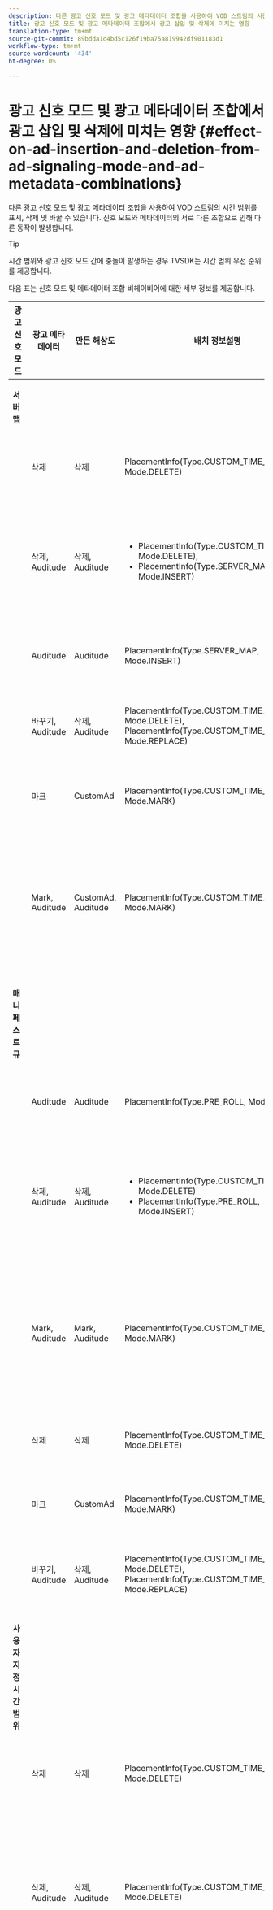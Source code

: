 ```yaml
---
description: 다른 광고 신호 모드 및 광고 메타데이터 조합을 사용하여 VOD 스트림의 시간 범위를 표시, 삭제 및 바꿀 수 있습니다. 신호 모드와 메타데이터의 서로 다른 조합으로 인해 다른 동작이 발생합니다.
title: 광고 신호 모드 및 광고 메타데이터 조합에서 광고 삽입 및 삭제에 미치는 영향
translation-type: tm+mt
source-git-commit: 89bdda1d4bd5c126f19ba75a819942df901183d1
workflow-type: tm+mt
source-wordcount: '434'
ht-degree: 0%

---
```



# 광고 신호 모드 및 광고 메타데이터 조합에서 광고 삽입 및 삭제에 미치는 영향 {#effect-on-ad-insertion-and-deletion-from-ad-signaling-mode-and-ad-metadata-combinations}

다른 광고 신호 모드 및 광고 메타데이터 조합을 사용하여 VOD 스트림의 시간 범위를 표시, 삭제 및 바꿀 수 있습니다. 신호 모드와 메타데이터의 서로 다른 조합으로 인해 다른 동작이 발생합니다.

>[!TIP]
>
>시간 범위와 광고 신호 모드 간에 충돌이 발생하는 경우 TVSDK는 시간 범위 우선 순위를 제공합니다.

다음 표는 신호 모드 및 메타데이터 조합 비헤이비어에 대한 세부 정보를 제공합니다.

<table id="table_6044AA1ACFA244FA814EA2D0766C6D12"> 
 <thead> 
  <tr> 
   <th class="entry"> 광고 신호 모드 </th> 
   <th class="entry"> 광고 메타데이터 </th> 
   <th class="entry"> 만든 해상도 </th> 
   <th class="entry"><span class="codeph"> 배치 </span> 정보설명 </th> 
   <th class="entry"> 결과 동작 </th> 
  </tr> 
 </thead>
 <tbody> 
  <tr> 
   <td colname="1"> <p><b>서버 맵</b> </p> </td> 
   <td colname="2"> </td> 
   <td colname="3"> </td> 
   <td colname="4"> </td> 
   <td colname="5"> </td> 
  </tr> 
  <tr> 
   <td> </td> 
   <td> 삭제 </td> 
   <td> 삭제 </td> 
   <td><span class="codeph"> PlacementInfo(Type.CUSTOM_TIME_RANGE, Mode.DELETE)</span> </td> 
   <td> 삭제된 범위 </td> 
  </tr> 
  <tr> 
   <td></td> 
   <td> 삭제, Auditude </td> 
   <td> 삭제, Auditude </td> 
   <td> 
    <ul id="ul_E0A2F885E93B4D23A486C37B305E17D8"> 
     <li id="li_D977B398D3904A44AFEC4B05AB0E3340"><span class="codeph"> PlacementInfo(Type.CUSTOM_TIME_RANGE, Mode.DELETE),  </span> </li> 
     <li id="li_439886CB38AA46239C2E40352443888A"><span class="codeph"> PlacementInfo(Type.SERVER_MAP, Mode.INSERT)</span> </li> 
    </ul> </td> 
   <td> 삭제된 범위, 삽입된 광고 </td> 
  </tr> 
  <tr> 
   <td></td> 
   <td> Auditude </td> 
   <td> Auditude </td> 
   <td><span class="codeph"> PlacementInfo(Type.SERVER_MAP, Mode.INSERT)</span> </td> 
   <td> 삽입된 광고 </td> 
  </tr> 
  <tr> 
   <td></td> 
   <td> 바꾸기, Auditude </td> 
   <td> 삭제, Auditude </td> 
   <td><span class="codeph"> PlacementInfo(Type.CUSTOM_TIME_RANGE, Mode.DELETE), PlacementInfo(Type.CUSTOM_TIME_RANGE, Mode.REPLACE)</span> </td> 
   <td> 범위가 대체됨 </td> 
  </tr> 
  <tr> 
   <td></td> 
   <td> 마크 </td> 
   <td> CustomAd </td> 
   <td><span class="codeph"> PlacementInfo(Type.CUSTOM_TIME_RANGE, Mode.MARK)</span> </td> 
   <td> 표시된 범위 </td> 
  </tr> 
  <tr> 
   <td></td> 
   <td> Mark, Auditude </td> 
   <td> CustomAd, Auditude </td> 
   <td><span class="codeph"> PlacementInfo(Type.CUSTOM_TIME_RANGE, Mode.MARK)</span> </td> 
   <td> 표시된 범위, 삽입된 광고 없음 </td> 
  </tr> 
  <tr> 
   <td colname="1"> <p><b>매니페스트 큐</b> </p> </td> 
   <td colname="2"> </td> 
   <td colname="3"> </td> 
   <td colname="4"> </td> 
   <td colname="5"> </td> 
  </tr> 
  <tr> 
   <td></td> 
   <td> Auditude </td> 
   <td> Auditude </td> 
   <td><span class="codeph"> PlacementInfo(Type.PRE_ROLL, Mode.INSERT)</span> </td> 
   <td> 삽입된 광고 </td> 
  </tr> 
  <tr> 
   <td></td> 
   <td> 삭제, Auditude </td> 
   <td> 삭제, Auditude </td> 
   <td> 
    <ul id="ul_2DD298538E9344B9BAB882485BB57747"> 
     <li id="li_F39A69EFA7ED45C18978A2C462AF7641"><span class="codeph"> PlacementInfo(Type.CUSTOM_TIME_RANGE, Mode.DELETE)</span> </li> 
     <li id="li_8CCDA3B1C63F4BC396F28F443D8C42F8"><span class="codeph"> PlacementInfo(Type.PRE_ROLL, Mode.INSERT)</span> </li> 
    </ul> </td> 
   <td> 삭제된 범위, 삽입된 광고 </td> 
  </tr> 
  <tr> 
   <td></td> 
   <td> Mark, Auditude </td> 
   <td> Mark, Auditude </td> 
   <td><span class="codeph"> PlacementInfo(Type.CUSTOM_TIME_RANGE, Mode.MARK)</span> </td> 
   <td> 표시된 범위, 삽입된 광고 없음 </td> 
  </tr> 
  <tr> 
   <td></td> 
   <td> 삭제 </td> 
   <td> 삭제 </td> 
   <td><span class="codeph"> PlacementInfo(Type.CUSTOM_TIME_RANGE, Mode.DELETE)</span> </td> 
   <td> 삭제된 범위 </td> 
  </tr> 
  <tr> 
   <td></td> 
   <td> 마크 </td> 
   <td> CustomAd </td> 
   <td><span class="codeph"> PlacementInfo(Type.CUSTOM_TIME_RANGE, Mode.MARK)</span> </td> 
   <td> 표시된 범위 </td> 
  </tr> 
  <tr> 
   <td></td> 
   <td> 바꾸기, Auditude </td> 
   <td> 삭제, Auditude </td> 
   <td><span class="codeph"> PlacementInfo(Type.CUSTOM_TIME_RANGE, Mode.DELETE), PlacementInfo(Type.CUSTOM_TIME_RANGE, Mode.REPLACE)</span> </td> 
   <td> 범위가 대체됨 </td> 
  </tr> 
  <tr> 
   <td colname="1"> <p><b>사용자 지정 시간 범위</b> </p> </td> 
   <td colname="2"> </td> 
   <td colname="3"> </td> 
   <td colname="4"> </td> 
   <td colname="5"> </td> 
  </tr> 
  <tr> 
   <td></td> 
   <td> 삭제 </td> 
   <td> 삭제 </td> 
   <td><span class="codeph"> PlacementInfo(Type.CUSTOM_TIME_RANGE, Mode.DELETE)</span> </td> 
   <td> 삭제된 범위 </td> 
  </tr> 
  <tr> 
   <td></td> 
   <td> 삭제, Auditude </td> 
   <td> 삭제, Auditude </td> 
   <td><span class="codeph"> PlacementInfo(Type.CUSTOM_TIME_RANGE, Mode.DELETE)</span> </td> 
   <td> 삭제된 범위, 광고가 삽입되지 않음 </td> 
  </tr> 
  <tr> 
   <td></td> 
   <td> Auditude </td> 
   <td> Auditude </td> 
   <td> 없음 </td> 
   <td> 삽입된 광고 없음 </td> 
  </tr> 
  <tr> 
   <td></td> 
   <td> 바꾸기, Auditude </td> 
   <td> 삭제, Auditude </td> 
   <td><span class="codeph"> PlacementInfo(Type.CUSTOM_TIME_RANGE, Mode.DELETE), PlacementInfo(Type.CUSTOM_TIME_RANGE, Mode.REPLACE)</span> </td> 
   <td> 광고로 대체된 범위 </td> 
  </tr> 
  <tr> 
   <td></td> 
   <td> 마크 </td> 
   <td> CustomAd </td> 
   <td><span class="codeph"> PlacementInfo(Type.CUSTOM_TIME_RANGE, Mode.MARK)</span> </td> 
   <td> 표시된 범위 </td> 
  </tr> 
  <tr> 
   <td></td> 
   <td> Mark, Auditude </td> 
   <td> 사용자 지정 광고, Auditude </td> 
   <td><span class="codeph"> PlacementInfo(Type.CUSTOM_TIME_RANGE, Mode.MARK)</span> </td> 
   <td> 표시된 범위, 삽입된 광고 없음 </td> 
  </tr> 
  <tr> 
   <td colname="1"> <p><b>설정되지 않음(기본값)</b> </p> </td> 
   <td colname="2"> </td> 
   <td colname="3"> </td> 
   <td colname="4"> </td> 
   <td colname="5"> </td> 
  </tr> 
  <tr> 
   <td></td> 
   <td> 삭제 </td> 
   <td> 삭제 </td> 
   <td><span class="codeph"> PlacementInfo(Type.CUSTOM_TIME_RANGE, Mode.DELETE)</span> </td> 
   <td> 삭제된 범위 </td> 
  </tr> 
  <tr> 
   <td></td> 
   <td> 삭제, Auditude </td> 
   <td> 삭제, Auditude </td> 
   <td><span class="codeph"> PlacementInfo(Type.CUSTOM_TIME_RANGE, Mode.DELETE), PlacementInfo(Type.SERVER_MAP, Mode.INSERT)</span> </td> 
   <td> 삭제된 범위, 삽입된 광고 </td> 
  </tr> 
  <tr> 
   <td></td> 
   <td> Auditude </td> 
   <td> Auditude </td> 
   <td><span class="codeph"> PlacementInfo(Type.SERVER_MAP, Mode.INSERT)</span> </td> 
   <td> 삽입된 광고 </td> 
  </tr> 
  <tr> 
   <td></td> 
   <td> 바꾸기, Auditude </td> 
   <td> 삭제, Auditude </td> 
   <td><span class="codeph"> PlacementInfo(Type.CUSTOM_TIME_RANGE, Mode.DELETE), PlacementInfo(Type.CUSTOM_TIME_RANGE, Mode.REPLACE)</span> </td> 
   <td> 광고로 대체된 범위 </td> 
  </tr> 
  <tr> 
   <td></td> 
   <td> 마크 </td> 
   <td> CustomAd </td> 
   <td><span class="codeph"> PlacementInfo(Type.CUSTOM_TIME_RANGE, Mode.MARK)</span> </td> 
   <td> 표시된 범위 </td> 
  </tr> 
  <tr> 
   <td></td> 
   <td> Mark, Auditude </td> 
   <td> CustomAd, Auditude </td> 
   <td><span class="codeph"> PlacementInfo(Type.CUSTOM_TIME_RANGE, Mode.MARK)</span> </td> 
   <td> 표시된 범위 </td> 
  </tr> 
 </tbody> 
</table>

